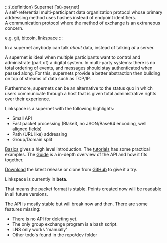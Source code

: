 :::{.definition}
Supernet  [ˈsü-pərˌnet]<br>
A self-referential multi-participant data organization protocol whose primary
addressing method uses hashes instead of endpoint identifiers.<br>
A communication protocol where the method of exchange is an extraneous concern.<br>

e.g. git, bitcoin, linkspace
:::

In a supernet anybody can talk _about_ data, instead of talking _at_ a server.

A supernet is ideal when multiple participants want to control and administrate (part of) a digital system.
In multi-party systems: there is no total ordering of events, and messages should stay authenticated when passed along.
For this, supernets provide a better abstraction then building on top of streams of data such as TCP/IP.

Furthermore, supernets can be an alternative to the status quo in which users communicate through a host that is given total administrative rights over their experience.

Linkspace is a supernet with the following highlights:

- Small API
- Fast packet processing (Blake3, no JSON/Base64 encoding, well aligned fields)
- Path (URL like) addressing
- Group/Domain split

[Basics](./basics.html) gives a high level introduction.
The [tutorials](./docs/tutorial/index.html) has some practical examples. 
The [Guide](./docs/guide/index.html) is a in-depth overview of the API and how it fits together. 

[Download](https://github.com/AntonSol919/linkspace/releases) the latest release or clone from [GitHub](https://github.com/AntonSol919/linkspace)
to give it a try.

Linkspace is currently in **beta**.

That means the packet format is stable. Points created now will be readable in all future versions.

The API is mostly stable but will break now and then.
There are some features missing:

- There is no API for deleting yet.
- The only group exchange program is a bash script.
- LNS only works 'manually'
- Other todo's found in the repo/dev folder
